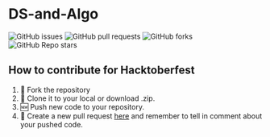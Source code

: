 # DS-and-Algo

![GitHub issues](https://img.shields.io/github/issues/chauhannaman98/DS-and-Algo) ![GitHub pull requests](https://img.shields.io/github/issues-pr/chauhannaman98/DS-and-Algo) ![GitHub forks](https://img.shields.io/github/forks/chauhannaman98/DS-and-Algo) ![GitHub Repo stars](https://img.shields.io/github/stars/chauhannaman98/DS-and-Algo)

## How to contribute for Hacktoberfest
1. :fork_and_knife: Fork the repository
2. :dancers: Clone it to your local or download .zip.
3. :new: Push new code to your repository.
4. :star2: Create a new pull request [here](https://github.com/chauhannaman98/DS-and-Algo/compare) and remember to tell in comment about your pushed code.
